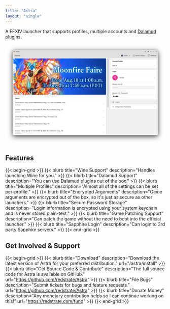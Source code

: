 ```yaml
---
title: "Astra"
layout: "single"
---
```


A FFXIV launcher that supports profiles, multiple accounts and [Dalamud](https://github.com/goatcorp/Dalamud) plugins.

![Main Screenshot](main-screenshot.png)

## Features

{{< begin-grid >}}
{{< blurb title="Wine Support" description="Handles launching Wine for you." >}}
{{< blurb title="Dalamud Support" description="You can use Dalamud plugins out of the box." >}}
{{< blurb title="Multiple Profiles" description="Almost all of the settings can be set per-profile." >}}
{{< blurb title="Encrypted Arguments" description="Game arguments are encrypted out of the box, so it's just as secure as other launchers." >}}
{{< blurb title="Secure Password Storage" description="Login information is encrypted using your system keychain and is never stored plain-text." >}}
{{< blurb title="Game Patching Support" description="Can patch the game without the need to boot into the official launcher." >}}
{{< blurb title="Sapphire Login" description="Can login to 3rd party Sapphire servers." >}}
{{< end-grid >}}

## Get Involved & Support

{{< begin-grid >}}
{{< blurb title="Download" description="Download the latest version of Astra for your preferred distribution." url="/astra/install" >}}
{{< blurb title="Get Source Code & Contribute" description="The full source code for Astra is available on GitHub." url="https://github.com/redstrate/Astra" >}}
{{< blurb title="File Bugs" description="Submit tickets for bugs and feature requests." url="https://github.com/redstrate/Astra" >}}
{{< blurb title="Donate Money" description="Any monetary contribution helps so I can continue working on this!" url="https://redstrate.com/fund" >}}
{{< end-grid >}}

